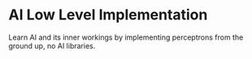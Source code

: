 # AI Low Level Implementation
Learn AI and its inner workings by implementing perceptrons from the ground up, no AI libraries.

